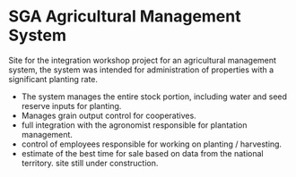 # SGA Agricultural Management System

 Site for the integration workshop project for an agricultural management system, the system was intended for administration
 of properties with a significant planting rate.

 * The system manages the entire stock portion, including water and seed reserve inputs for planting.
 * Manages grain output control for cooperatives.
 * full integration with the agronomist responsible for plantation management.
 * control of employees responsible for working on planting / harvesting.
 * estimate of the best time for sale based on data from the national territory.
 site still under construction.

